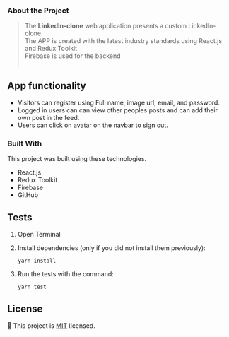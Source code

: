 ### About the Project

> The <b>LinkedIn-clone</b> web application presents a custom LinkedIn-clone.
> <br>
> The APP is created with the latest industry standards using React.js and Redux Toolkit
> <br>
> Firebase is used for the backend <br>
> <br>

## App functionality

- Visitors can register using Full name, image url, email, and password.
- Logged in users can can view other peoples posts and can add their own post in the feed.
- Users can click on avatar on the navbar to sign out.

### Built With

This project was built using these technologies.

- React.js
- Redux Toolkit
- Firebase
- GitHub

## Tests

1. Open Terminal

2. Install dependencies (only if you did not install them previously):

   `yarn install`

3. Run the tests with the command:

   `yarn test`



## License
📝
This project is [MIT](https://opensource.org/licenses/MIT) licensed.
